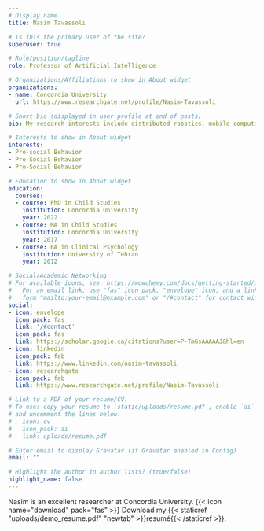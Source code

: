 ```yaml
---
# Display name
title: Nasim Tavassoli

# Is this the primary user of the site?
superuser: true

# Role/position/tagline
role: Professor of Artificial Intelligence

# Organizations/Affiliations to show in About widget
organizations:
- name: Concordia University
  url: https://www.researchgate.net/profile/Nasim-Tavassoli

# Short bio (displayed in user profile at end of posts)
bio: My research interests include distributed robotics, mobile computing and programmable matter.

# Interests to show in About widget
interests:
- Pro-social Behavior
- Pro-Social Behavior
- Pro-Social Behavior

# Education to show in About widget
education:
  courses:
  - course: PhD in Child Studies
    institution: Concordia University
    year: 2022
  - course: MA in Child Studies
    institution: Concordia University
    year: 2017
  - course: BA in Clinical Psychology
    institution: University of Tehran
    year: 2012

# Social/Academic Networking
# For available icons, see: https://wowchemy.com/docs/getting-started/page-builder/#icons
#   For an email link, use "fas" icon pack, "envelope" icon, and a link in the
#   form "mailto:your-email@example.com" or "/#contact" for contact widget.
social:
- icon: envelope
  icon_pack: fas
  link: '/#contact'
  icon_pack: fas
  link: https://scholar.google.ca/citations?user=P-TmGsAAAAAJ&hl=en
- icon: linkedin
  icon_pack: fab
  link: https://www.linkedin.com/nasim-tavassoli
- icon: researchgate
  icon_pack: fab
  link: https://www.researchgate.net/profile/Nasim-Tavassoli

# Link to a PDF of your resume/CV.
# To use: copy your resume to `static/uploads/resume.pdf`, enable `ai` icons in `params.toml`, 
# and uncomment the lines below.
# - icon: cv
#   icon_pack: ai
#   link: uploads/resume.pdf

# Enter email to display Gravatar (if Gravatar enabled in Config)
email: ""

# Highlight the author in author lists? (true/false)
highlight_name: false
---
```


Nasim is an excellent researcher at Concordia University.
{{< icon name="download" pack="fas" >}} Download my {{< staticref "uploads/demo_resume.pdf" "newtab" >}}resumé{{< /staticref >}}.
